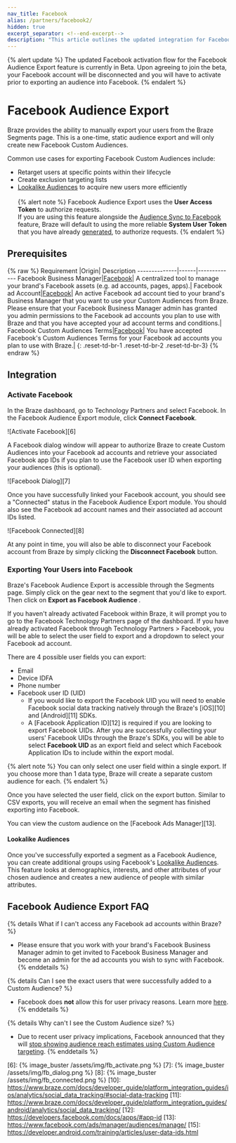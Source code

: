 ```yaml
---
nav_title: Facebook
alias: /partners/facebook2/
hidden: true
excerpt_separator: <!--end-excerpt-->
description: "This article outlines the updated integration for Facebook Audience Exports through Segments."
---
```

{% alert update %}
The updated Facebook activation flow for the Facebook Audience Export feature is currently in Beta. Upon agreeing to join the beta, your Facebook account will be disconnected and you will have to activate prior to exporting an audience into Facebook.
{% endalert %}
<!--end-excerpt-->
# Facebook Audience Export

Braze provides the ability to manually export your users from the Braze Segments page. This is a one-time, static audience export and will only create new Facebook Custom Audiences.

Common use cases for exporting Facebook Custom Audiences include:
- Retarget users at specific points within their lifecycle
- Create exclusion targeting lists
- [Lookalike Audiences][4] to acquire new users more efficiently
<br><br>
{% alert note %}
Facebook Audience Export uses the __User Access Token__ to authorize requests.<br> 
If you are using this feature alongside the [Audience Sync to Facebook]({{site.baseurl}}/audience_sync_facebook/) feature, Braze will default to using the more reliable __System User Token__ that you have already [generated]({{site.baseurl}}/audience_sync_facebook/#facebook-system-user-access-token), to authorize requests.
{% endalert %}

## Prerequisites

{% raw %}
Requirement   |Origin| Description
--------------|------|-------------
Facebook Business Manager|[Facebook][1]| A centralized tool to manage your brand's Facebook assets (e.g. ad accounts, pages, apps).|
Facebook ad Account|[Facebook][2]| An active Facebook ad account tied to your brand's Business Manager that you want to use your Custom Audiences from Braze. <br> Please ensure that your Facebook Business Manager admin has granted you admin permissions to the Facebook ad accounts you plan to use with Braze and that you have accepted your ad account terms and conditions.|
Facebook Custom Audiences Terms|[Facebook][3]| You have accepted Facebook's Custom Audiences Terms for your Facebook ad accounts you plan to use with Braze.|
{: .reset-td-br-1 .reset-td-br-2 .reset-td-br-3}
{% endraw %}

## Integration

### Activate Facebook

In the Braze dashboard, go to Technology Partners and select Facebook. In the Facebook Audience Export module, click <b>Connect Facebook</b>.

![Activate Facebook][6]

A Facebook dialog window will appear to authorize Braze to create Custom Audiences into your Facebook ad accounts and retrieve your associated Facebook app IDs if you plan to use the Facebook user ID when exporting your audiences (this is optional).

![Facebook Dialog][7]

Once you have successfully linked your Facebook account, you should see a "Connected" status in the Facebook Audience Export module. You should also see the Facebook ad account names and their associated ad account IDs listed.

![Facebook Connected][8]

At any point in time, you will also be able to disconnect your Facebook account from Braze by simply clicking the <b>Disconnect Facebook</b> button.

### Exporting Your Users into Facebook

Braze's Facebook Audience Export is accessible through the Segments page. Simply click on the gear next to the segment that you'd like to export. Then click on <b> Export as Facebook Audience </b>.

If you haven't already activated Facebook within Braze, it will prompt you to go to the Facebook Technology Partners page of the dashboard. If you have already activated Facebook through Technology Partners > Facebook, you will be able to select the user field to export and a dropdown to select your Facebook ad account.

There are 4 possible user fields you can export:  

- Email
- Device IDFA
- Phone number
- Facebook user ID (UID)
  - If you would like to export the Facebook UID you will need to enable Facebook social data tracking natively through the  Braze's [iOS][10] and [Android][11] SDKs.
  - A [Facebook Application ID][12] is required if you are looking to export Facebook UIDs. After you are successfully collecting your users' Facebook UIDs through the Braze's SDKs, you will be able to select <b> Facebook UID </b> as an export field and select which Facebook Application IDs to include within the export modal.

{% alert note %}
You can only select one user field within a single export. If you choose more than 1 data type, Braze will create a separate custom audience for each.
{% endalert %}

Once you have selected the user field, click on the export button. Similar to CSV exports, you will receive an email when the segment has finished exporting into Facebook.

You can view the custom audience on the [Facebook Ads Manager][13].

#### Lookalike Audiences

Once you've successfully exported a segment as a Facebook Audience, you can create additional groups using Facebook's [Lookalike Audiences][4]. This feature looks at demographics, interests, and other attributes of your chosen audience and creates a new audience of people with similar attributes.

## Facebook Audience Export FAQ

{% details What if I can't access any Facebook ad accounts within Braze? %}
- Please ensure that you work with your brand's Facebook Business Manager admin to get invited to Facebook Business Manager and become an admin for the ad accounts you wish to sync with Facebook.
{% enddetails %}

{% details Can I see the exact users that were successfully added to a Custom Audience? %}
- Facebook does **not** allow this for user privacy reasons. Learn more [here](https://www.facebook.com/business/help/112061095610075).
{% enddetails %}

{% details Why can't I see the Custom Audience size? %}
- Due to recent user privacy implications, Facebook announced that they will [stop showing audience reach estimates using Custom Audience targeting](https://marketingland.com/exclusive-facebook-will-no-longer-show-audience-reach-estimates-for-custom-audiences-after-vulnerability-detected-236923).
{% enddetails %}

[1]: https://www.facebook.com/business/help/113163272211510?id=180505742745347
[2]: https://www.facebook.com/business/help/910137316041095?id=420299598837059
[3]: https://www.facebook.com/ads/manage/customaudiences/tos.php
[4]: https://www.facebook.com/business/help/164749007013531?id=401668390442328
[5]: https://developers.facebook.com/docs/marketing-apis
[6]: {% image_buster /assets/img/fb_activate.png %}
[7]: {% image_buster /assets/img/fb_dialog.png %}
[8]: {% image_buster /assets/img/fb_connected.png %}
[10]: https://www.braze.com/docs/developer_guide/platform_integration_guides/ios/analytics/social_data_tracking/#social-data-tracking
[11]: https://www.braze.com/docs/developer_guide/platform_integration_guides/android/analytics/social_data_tracking/
[12]: https://developers.facebook.com/docs/apps/#app-id
[13]: https://www.facebook.com/ads/manager/audiences/manage/
[15]: https://developer.android.com/training/articles/user-data-ids.html